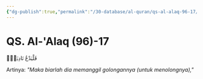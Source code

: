 ```yaml
---
{"dg-publish":true,"permalink":"/30-database/al-quran/qs-al-alaq-96-17/"}
---
```



# QS. Al-'Alaq (96)-17
فَلْيَدْعُ نَادِيَهٗۙ

Artinya: *"Maka biarlah dia memanggil golongannya (untuk menolongnya),"*
